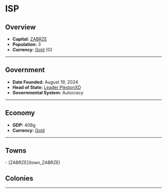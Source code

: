 <!--UNDEDITED FILE, remove this entire line if this file has been edited!-->
# <!--NAME-->ISP<!--NAME-->

## Overview

- **Capital:** <!--CAPITAL_LINK-->[ZABRZE](ZABRZE_town)<!--CAPITAL_LINK-->
- **Population:** <!--POPULATION-->3<!--POPULATION-->
- **Currency:** <!--CURRENCY_LINK-->[Gold](Gold_currency)<!--CURRENCY_LINK--> (<!--CURRENCY_ABV-->G<!--CURRENCY_ABV-->)

---

## Government

- **Date Founded:** <!--FOUNDED-->August 19, 2024<!--FOUNDED-->
- **Head of State:** <!--LEADER_TITLE_LINK-->[Leader PlestonXD](PlestonXD_user)<!--LEADER_TITLE_LINK-->
- **Governmental System:** <!--GOVERNMENT-->Autocracy<!--GOVERNMENT-->

---

## Economy

- **GDP:** <!--GDP-->408g<!--GDP-->
- **Currency:** <!--CURRENCY_LINK-->[Gold](Gold_currency)<!--CURRENCY_LINK-->

---

## Towns

<!--TOWNS-->- [ZABRZE](town_ZABRZE)<!--TOWNS-->

## Colonies

<!--COLONIES--><!--COLONIES-->

---